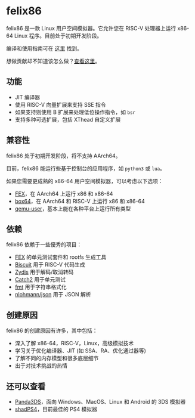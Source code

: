 # felix86

felix86 是一款 Linux 用户空间模拟器。它允许您在 RISC-V 处理器上运行 x86-64 Linux 程序。目前处于初期开发阶段。

编译和使用指南可在 [这里](./docs/how-to-use.md) 找到。

想做贡献却不知道该怎么做？[查看这里](./docs/contributing.md)。

## 功能
- JIT 编译器
- 使用 RISC-V 向量扩展来支持 SSE 指令
- 如果支持则使用 B 扩展来处理低位操作指令，如 `bsr`
- 支持多种可选扩展，包括 XThead 自定义扩展

## 兼容性
felix86 处于初期开发阶段，将不支持 AArch64。

目前，felix86 能运行些基于控制台的应用程序，如 `python3` 或 `lua`。

如果您需要更成熟的 x86-64 用户空间模拟器，可以考虑以下选项：

- [FEX](https://github.com/FEX-Emu/FEX)，在 AArch64 上运行 x86 和 x86-64
- [box64](https://github.com/ptitSeb/box64)，在 AArch64 和 RISC-V 上运行 x86 和 x86-64
- [qemu-user](https://www.qemu.org/docs/master/user/main.html)，基本上能在各种平台上运行所有类型

## 依赖
felix86 依赖于一些優秀的项目：
- [FEX](https://github.com/FEX-Emu/FEX) 的单元测试套件和 rootfs 生成工具
- [Biscuit](https://github.com/lioncash/biscuit) 用于 RISC-V 代码生成
- [Zydis](https://github.com/zyantific/zydis) 用于解码/取消转码
- [Catch2](https://github.com/catchorg/Catch2) 用于单元测试
- [fmt](https://github.com/fmtlib/fmt) 用于字符串格式化
- [nlohmann/json](https://github.com/nlohmann/json) 用于 JSON 解析

## 创建原因
felix86 的创建原因有许多，其中包括：
- 深入了解 x86-64，RISC-V，Linux，高级模拟技术
- 学习关于优化编译器、JIT (如 SSA、RA、优化通过器等)
- 了解不同的内存模型和很多底层细节
- 出于对技术挑战的热情

## 还可以查看
- [Panda3DS](https://github.com/wheremyfoodat/Panda3DS)，面向 Windows、MacOS、Linux 和 Android 的 3DS 模拟器
- [shadPS4](https://github.com/shadps4-emu/shadPS4)，目前最佳的 PS4 模拟器

